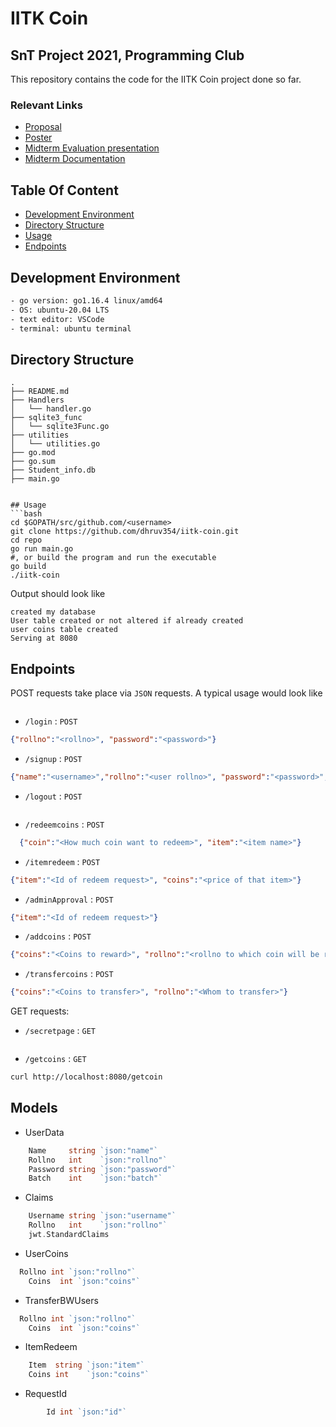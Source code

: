 # IITK Coin
## SnT Project 2021, Programming Club 

This repository contains the code for the IITK Coin project done so far.

### Relevant Links

- [Proposal](https://docs.google.com/document/d/1Jm2pImnVrgxi7Qu-DvHG4wdYIYLJ4IYw4N9uCU-z_t0/edit?usp=sharing)
- [Poster](https://www.canva.com/design/DAElW0YxGAg/XqLWvQp10V5lCzMTEWRBCQ/view?utm_content=DAElW0YxGAg&utm_campaign=designshare&utm_medium=link&utm_source=sharebutton)
- [Midterm Evaluation presentation](https://docs.google.com/presentation/d/1kriN-7A3v1RlXUDL5NETX3roJKRMJInptkWofIxY8dg/edit?usp=sharing)
- [Midterm Documentation](https://docs.google.com/document/d/1bvOWH4k0U-l2pQ1jLWIDzOkJ2wbHNW4jJw7tMWkUV6o/edit?usp=sharing)

## Table Of Content
- [Development Environment](#development-environment)
- [Directory Structure](#directory-structure)
- [Usage](#usage)
- [Endpoints](#endpoints)

## Development Environment

```bash
- go version: go1.16.4 linux/amd64   
- OS: ubuntu-20.04 LTS   
- text editor: VSCode    	
- terminal: ubuntu terminal 
```

## Directory Structure
```
.
├── README.md
├── Handlers
│   └── handler.go
├── sqlite3_func
│   └── sqlite3Func.go
├── utilities
│   └── utilities.go
├── go.mod
├── go.sum
├── Student_info.db
├── main.go


## Usage
```bash
cd $GOPATH/src/github.com/<username>
git clone https://github.com/dhruv354/iitk-coin.git
cd repo
go run main.go     
#, or build the program and run the executable
go build
./iitk-coin
```

Output should look like

```
created my database
User table created or not altered if already created
user coins table created
Serving at 8080
```

## Endpoints
POST requests take place via `JSON` requests. A typical usage would look like

```bash

```

- `/login` : `POST`
```json
{"rollno":"<rollno>", "password":"<password>"}
```

- `/signup` : `POST`
```json
{"name":"<username>","rollno":"<user rollno>", "password":"<password>","batch":"<user batch>"}
```

- `/logout` : `POST`
```json

```
- `/redeemcoins` : `POST`
```json
  {"coin":"<How much coin want to redeem>", "item":"<item name>"}
```

- `/itemredeem` : `POST`
```json
{"item":"<Id of redeem request>", "coins":"<price of that item>"}
```

- `/adminApproval` : `POST`
```json
{"item":"<Id of redeem request>"}
```

- `/addcoins` : `POST`
```json
{"coins":"<Coins to reward>", "rollno":"<rollno to which coin will be rewarded>"}
```

- `/transfercoins` : `POST`
```json
{"coins":"<Coins to transfer>", "rollno":"<Whom to transfer>"}
```

GET requests:

- `/secretpage` : `GET`
```bash
```

- `/getcoins` : `GET`
```bash
curl http://localhost:8080/getcoin
```

## Models

-  UserData
```go
	Name     string `json:"name"`
	Rollno   int    `json:"rollno"`
	Password string `json:"password"`
	Batch    int    `json:"batch"`
```

- Claims
```go
	Username string `json:"username"`
	Rollno   int    `json:"rollno"`
	jwt.StandardClaims
```

- UserCoins
```go
  Rollno int `json:"rollno"`
	Coins  int `json:"coins"`
```

- TransferBWUsers
```go
  Rollno int `json:"rollno"`
	Coins  int `json:"coins"`
```

- ItemRedeem
```go
	Item  string `json:"item"` 
	Coins int    `json:"coins"` 
```


- RequestId
```go
		Id int `json:"id"`
```
